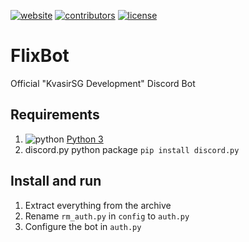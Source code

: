 [![website](https://img.shields.io/badge/Website-KvasigSG-lightgrey.svg)](http://kvasirsg.com/) [![contributors](https://img.shields.io/badge/contributors-5-blue.svg)](https://github.com/KvasirSGDevelopment/FlixBot/graphs/contributors) [![license](https://img.shields.io/github/license/mashape/apistatus.svg)](https://github.com/KvasirSGDevelopment/FlixBot/blob/master/LICENSE.md)
<br>
# FlixBot
Official "KvasirSG Development" Discord Bot

## Requirements

1. ![python](https://www.python.org/static/favicon.ico) [Python 3](https://www.python.org/) 
2. discord.py python package `pip install discord.py`

## Install and run

1. Extract everything from the archive
2. Rename `rm_auth.py` in `config` to `auth.py`
3. Configure the bot in `auth.py`
